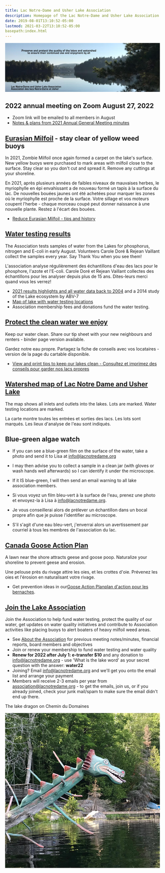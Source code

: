 ```yaml
---
title: Lac Notre-Dame and Usher Lake Association
description: Homepage of the Lac Notre-Dame and Usher Lake Association in La Pêche Québec Canada
date: 2019-08-01T13:10:52-05:00
lastmod: 2021-03-22T13:10:52-05:00
basepath:index.html
---
```

<div>
<img src="/assets/img/lake-assoc-photo.jpg" class="img-fluid py-3" alt="view of still water of lake says Preserve and protect the quality of the lakes and watershed to ensure their continued use and enjoyment by all with title Lac Notre-Dame and Usher Lake Association" />
</div>

## 2022 annual meeting on Zoom August 27, 2022

* Zoom link will be emailed to all members in August
* [Notes & plans from 2021 Annual General Meeting minutes](/about/2021BoardReport/)

## [Eurasian Milfoil](/water/lnd-milfoil/) - stay clear of yellow weed buoys

In 2021, Zombie Milfoil once again formed a carpet on the lake's surface. New yellow buoys were purchased to mark areas with milfoil close to the surface. Stay clear so you don't cut and spread it. Remove any cuttings at your shoreline. 

En 2021, après plusieurs années de faibles niveaux de mauvaises herbes, le myriophylle en épi envahissant a de nouveau formé un tapis à la surface du lac. De nouvelles bouées jaunes ont été achetées pour marquer les zones où le myriophylle est proche de la surface. Votre sillage et vos moteurs coupent l'herbe - chaque morceau coupé peut donner naissance à une nouvelle plante. Restez à l'écart des bouées.
  
* [Reduce Eurasian Milfoil - tips and history](/water/lnd-milfoil/)

## [Water testing results](/water/qualityreports/)

The Association tests samples of water from the Lakes for phosphorus, nitrogen and E-coli in early August. Volunteers Carole Doré & Rejean Vaillant collect the samples every year. Say Thank You when you see them!

L'association analyse régulièrement des échantillons d'eau des lacs pour le phosphore, l'azote et l'E-coli. Carole Doré et Rejean Vaillant collectes des échantillons pour les analyser depuis plus de 15 ans. Dites-leurs merci quand vous les verrez!

* [2021 results highlights and all water data back to 2004](/water/qualityreports/) and a 2014 study of the Lake ecosystem by ABV-7
* [Map of lake with water testing locations](/map/maps/)
* Association membership fees and donations fund the water testing.

## [Protect the clean water we enjoy](/water/keepclean/)

Keep our water clean. Share our tip sheet with your new neighbours and renters - binder page version available.

Gardez notre eau propre. Partagez la fiche de conseils avec vos locataires - version de la page du cartable disponible.

* [View and print tips to keep our lakes clean - Consultez et imprimez des conseils pour garder nos lacs propres](/water/keepclean/)


## [Watershed map of Lac Notre Dame and Usher Lake](/map/maps/)

The map shows all inlets and outlets into the lakes. Lots are marked. Water testing locations are marked.

La carte montre toutes les entrées et sorties des lacs. Les lots sont marqués. Les lieux d'analyse de l'eau sont indiqués.

## Blue-green algae watch

* If you can see a blue-green film on the surface of the water, take a photo and send it to Lisa at info@lacnotredame.org
* I may then advise you to collect a sample in a clean jar (with gloves or wash hands well afterwards) so I can identify it under the microscope. 
* If it IS blue-green, I will then send an email warning to all lake association members.

* Si vous voyez un film bleu-vert à la surface de l'eau, prenez une photo et envoyez-la à Lisa à info@lacnotredame.org.
* Je vous conseillerai alors de prélever un échantillon dans un bocal propre afin que je puisse l'identifier au microscope. 
* S'il s'agit d'une eau bleu-vert, j'enverrai alors un avertissement par courriel à tous les membres de l'association du lac.

## [Canada Goose Action Plan](/water/gooseaction/)

A lawn near the shore attracts geese and goose poop. Naturalize your shoreline to prevent geese and erosion.

Une pelouse près du rivage attire les oies, et les crottes d'oie. Prévenez les oies et l'érosion en naturalisant votre rivage.

* Get prevention ideas in our[Goose Action Plan](/water/gooseaction/)[plan d'action pour les bernaches](/water/gooseaction/).

## [Join the Lake Association](/about/)

Join the Association to help fund water testing, protect the quality of our water, get updates on water quality initiatives and contribute to Association activities like placing buoys to alert boaters of heavy milfoil weed areas.

* See [About the  Association](/about/) for previous meeting notes/minutes, financial reports, board members and objectives
* Join or renew your membership to fund water testing and water quality
* **Renew for 2022 after July 1: e-transfer $10** and any donation to info@lacnotredame.org - use 'What is the lake word' as your secret question with the answer: **water22**
* Joining? Email info@lacnotredame.org and we'll get you onto the email list and arrange your payment
* Members will receive 2-3 emails per year from association@lacnotredame.org - to get the emails, join us, or if you already joined, check your junk mail/spam to make sure the email didn't end up there.
  
The lake dragon on Chemin du Domaines

<img src="/assets/img/dragon.jpg" class="img-fluid py-3" alt="photo of log painted like a dragon" />
